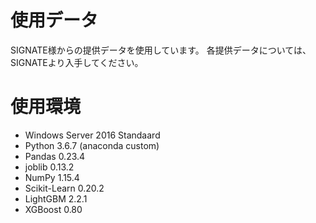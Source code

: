 # 使用データ
<a ref="https://signate.jp/competitions/121">SIGNATE</a>様からの提供データを使用しています。
各提供データについては、<a ref="https://signate.jp/competitions/121">SIGNATE</a>より入手してください。

# 使用環境
- Windows Server 2016 Standaard
- Python 3.6.7 (anaconda custom)
- Pandas 0.23.4
- joblib 0.13.2
- NumPy 1.15.4
- Scikit-Learn 0.20.2
- LightGBM 2.2.1
- XGBoost 0.80